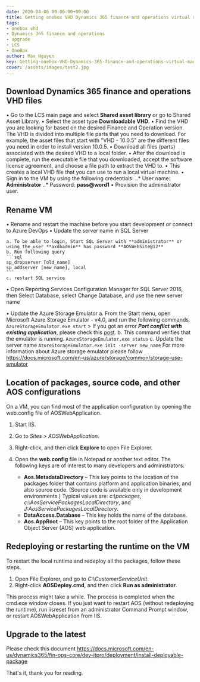 ```yaml
---
date: 2020-04-06 00:00:00+00:00
title: Getting onebox VHD Dynamics 365 finance and operations virtual machine 
tags:
- onebox vhd
- Dynamics 365 finance and operations
- upgrade
- LCS 
- OneBox
author: Max Nguyen
key: Getting-onebox-VHD-Dynamics-365-finance-and-operations-virtual-machine
cover: /assets/images/test2.jpg
---
```


## Download Dynamics 365 finance and operations VHD files

• Go to the LCS main page and select **Shared asset library** or go to Shared Asset Library.
• Select the asset type **Downloadable VHD**.
• Find the VHD you are looking for based on the desired Finance and Operation version. The VHD is divided into multiple file parts that you need to download. For example, the asset files that start with "VHD - 10.0.5" are the different files you need in order to install version 10.0.5.
• Download all files (parts) associated with the desired VHD to a local folder.
• After the download is complete, run the executable file that you downloaded, accept the software license agreement, and choose a file path to extract the VHD to.
• This creates a local VHD file that you can use to run a local virtual machine.
• Sign in to the VM by using the following credentials:
    ..* User name: **Administrator**
    ..* Password: **pass@word1**
• Provision the administrator user. 

## Rename VM

• Rename and restart the machine before you start development or connect to Azure DevOps
• Update the server name in SQL Server

    a. To be able to login, Start SQL Server with **administrator** or using the user **axdbadmin** has password **AOSWebSite@12**
    b. Run following query
    ```sql
    sp_dropserver [old_name]
    sp_addserver [new_name], local
    ```
    c. restart SQL service

• Open Reporting Services Configuration Manager for SQL Server 2016, then Select Database, select Change Database, and use the new server name

• Update the Azure Storage Emulator
    a. From the Start menu, open Microsoft Azure Storage Emulator - v4.0, and run the following commands.
        ```AzureStorageEmulator.exe start```
    > If you got an error **_Port conflict with existing application_**, please check this [post](https://nuxulu.com/2020/04/05/Azure-Storage-Emulator-Port-conflict-with-existing-application.html).
    b. This command verifies that the emulator is running.
        ```AzureStorageEmulator.exe status```
    c. Update the server name
        ```AzureStorageEmulator.exe init -server new_name```
    For more information about Azure storage emulator please follow <https://docs.microsoft.com/en-us/azure/storage/common/storage-use-emulator>

## Location of packages, source code, and other AOS configurations

On a VM, you can find most of the application configuration by opening the web.config file of AOSWebApplication.

1. Start IIS.
2. Go to _Sites > AOSWebApplication_.
3. Right-click, and then click **Explore** to open File Explorer.
4. Open the **web.config** file in Notepad or another text editor. The following keys are of interest to many developers and administrators:

    * **Aos.MetadataDirectory** – This key points to the location of the packages folder that contains platform and application binaries, and also source code. (Source code is available only in development environments.) Typical values are: _c:\packages, c:\AosServicePackagesLocalDirectory_, and _J:AosServicePackagesLocalDirectory_.
    * **DataAccess.Database** – This key holds the name of the database.
    * **Aos.AppRoot** – This key points to the root folder of the Application Object Server (AOS) web application.

## Redeploying or restarting the runtime on the VM

To restart the local runtime and redeploy all the packages, follow these steps.

1. Open File Explorer, and go to _C:\CustomerServiceUnit_.
2. Right-click **AOSDeploy.cmd**, and then click **Run as administrator**.

This process might take a while. The process is completed when the cmd.exe window closes. If you just want to restart AOS (without redeploying the runtime), run iisreset from an administrator Command Prompt window, or restart AOSWebApplication from IIS.

## Upgrade to the latest

Please check this document
<https://docs.microsoft.com/en-us/dynamics365/fin-ops-core/dev-itpro/deployment/install-deployable-package>

That's it, thank you for reading.
